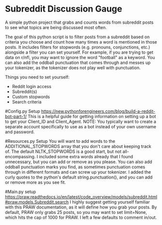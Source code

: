 # Subreddit Discussion Gauge
A simple python project that grabs and counts words from subreddit posts to see what topics are being discussed most often.

The goal of this python script is to filter posts from a subreddit based on criteria you choose and count how many times a word is mentioned in those posts. It includes filters for stopwords (e.g. pronouns, conjunctions, etc.) alongside a filter you can set yourself. For example, if you are trying to get data on r/nfl, you may want to ignore the word "football" as a keyword. You can also add the oddball punctuation that comes through and messes up your tokenizer, as the tokenizer does not play well with punctuation.

Things you need to set yourself:
- Reddit login access
- Subreddit(s)
- Custom stopwords
- Search criteria

#Config.py Setup
https://new.pythonforengineers.com/blog/build-a-reddit-bot-part-1/ 
This is a helpful guide for getting information on setting up a bot to get your Client_ID and Client_Agent. NOTE: You typically want to create a separate account specifically to use as a bot instead of your own username and password.

#Resources.py Setup
You will want to add words to the ADDITIONAL_STOPWORDS array that you don't care about keeping track of. The default NLTK_STOPWORDS is a good start, but not all-encompassing. I included some extra words already that I found unnecessary, but you can add or remove as you please. You can also add oddball punctuation marks you find, as sometimes punctuation comes through in different formats and can screw up your tokenizer. I added the curly quotes to the python's default string.punctuation(), and you can add or remove more as you see fit.

#Main.py setup
https://praw.readthedocs.io/en/latest/code_overview/models/subreddit.html#praw.models.Subreddit.search
I highly suggest getting yourself familiar with this PRAW documentation, as it will define how you grab your posts. By default, PRAW only grabs 25 posts, so you may want to set limit=None, which hits the cap of 1000 for PRAW. I left a few defaults to comment in/out.
